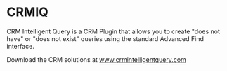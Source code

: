 # CRMIQ
CRM Intelligent Query is a CRM Plugin that allows you to create "does not have" or "does not exist" queries using the standard Advanced Find interface.

Download the CRM solutions at www.crmintelligentquery.com

